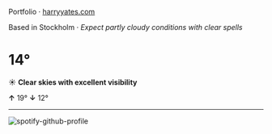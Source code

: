 Portfolio · [harryyates.com](https://harryyates.com)

<!-- WEATHER_START -->
Based in Stockholm · *Expect partly cloudy conditions with clear spells*

# 14°
☀️ **Clear skies with excellent visibility**

**↑** 19° **↓** 12°

---
<!-- WEATHER_END -->

<p align="left">
  <a>
    <img src="https://spotify-github-profile.kittinanx.com/api/view?uid=bigbello&cover_image=true&theme=natemoo-re&show_offline=true&background_color=121212&interchange=false&bar_color=53b14f&bar_color_cover=false" alt="spotify-github-profile">
  </a>
</p>